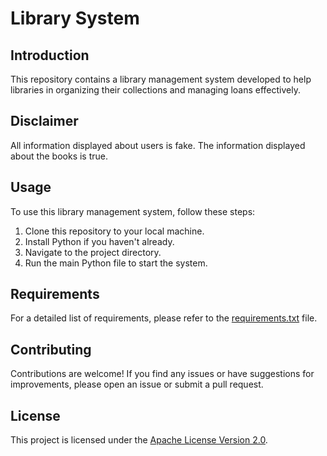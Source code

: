 # Library System

## Introduction

This repository contains a library management system developed to help libraries in organizing their collections and managing loans effectively.

## Disclaimer

All information displayed about users is fake. The information displayed about the books is true.

## Usage

To use this library management system, follow these steps:

1. Clone this repository to your local machine.
2. Install Python if you haven't already.
3. Navigate to the project directory.
4. Run the main Python file to start the system.

## Requirements

For a detailed list of requirements, please refer to the [requirements.txt](./docs/requirements.md) file.

## Contributing

Contributions are welcome! If you find any issues or have suggestions for improvements, please open an issue or submit a pull request.

## License

This project is licensed under the [Apache License Version 2.0](./docs/LICENSE).
